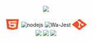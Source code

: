 <div align="center">
  <a href="https://github.com/jotaviobueno">
    <img height="150em" src="https://github-readme-stats.vercel.app/api?username=jotaviobueno&count_private=true&include_all_commits=true&show_icons=true&theme=dark&hide_border=false&show_owner=true"/>
<!--     <img height="150em" src="https://github-readme-stats.vercel.app/api/top-langs/?username=jotaviobueno&theme=dark&hide_border=false&&layout=compact"/> -->
  </a>
</div>

<div align="center" valign="top"><br>
  <img align="center" alt="HTML" height="30" width="40" src="https://raw.githubusercontent.com/devicons/devicon/master/icons/html5/html5-original.svg">
  <img align="center" alt="nodejs" height="30" width="40" src="https://cdn.worldvectorlogo.com/logos/nodejs-icon.svg">
  <img align="center" alt="Wa-Jest" height="30" width="40" src="https://cdn.jsdelivr.net/gh/devicons/devicon/icons/jest/jest-plain.svg">
  <img align="center" alt="git" height="30" width="40" src="https://raw.githubusercontent.com/devicons/devicon/master/icons/git/git-original.svg">


<div align="center">
  <a></a>
  <a href="https://www.instagram.com/j.otaviobueno/" target="_blank"><img src="https://img.shields.io/badge/-Instagram-%23E4405F?style=for-the-badge&logo=instagram&logoColor=white" target="_blank"></a>
  <a href="https://www.linkedin.com/in//otavio-bueno/" target="_blank"><img src="https://img.shields.io/badge/-LinkedIn-%230077B5?style=for-the-badge&logo=linkedin&logoColor=white" target="_blank"></a> 
  <a href="mailto:joseotaviocbueno@gmail.com"><img src="https://img.shields.io/badge/-Gmail-%23333?style=for-the-badge&logo=gmail&logoColor=white" target="_blank"></a>
</div>

<div align="center">
  
<!--   ![Snake animation](https://github.com/danielbped/danielbped/blob/output/github-contribution-grid-snake.svg) -->
  
</div>
